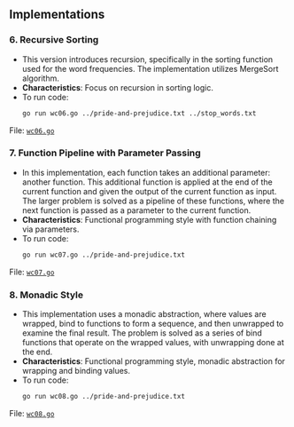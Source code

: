 ## Implementations

### 6. **Recursive Sorting**
   - This version introduces recursion, specifically in the sorting function used for the word frequencies. The implementation utilizes MergeSort algorithm.
   - **Characteristics**: Focus on recursion in sorting logic.
   - To run code:
     ```bash
     go run wc06.go ../pride-and-prejudice.txt ../stop_words.txt
     ```
   File: [`wc06.go`](./wc06.go)

### 7. **Function Pipeline with Parameter Passing**
   - In this implementation, each function takes an additional parameter: another function. This additional function is applied at the end of the current function and given the output of the current function as input. The larger problem is solved as a pipeline of these functions, where the next function is passed as a parameter to the current function.
   - **Characteristics**: Functional programming style with function chaining via parameters.
   - To run code:
     ```bash
     go run wc07.go ../pride-and-prejudice.txt
     ```
   File: [`wc07.go`](./wc07.go)
   
### 8. **Monadic Style**
   - This implementation uses a monadic abstraction, where values are wrapped, bind to functions to form a sequence, and then unwrapped to examine the final result. The problem is solved as a series of bind functions that operate on the wrapped values, with unwrapping done at the end.
   - **Characteristics**: Functional programming style, monadic abstraction for wrapping and binding values.
   - To run code:
     ```bash
     go run wc08.go ../pride-and-prejudice.txt
     ```
   File: [`wc08.go`](./wc08.go)
